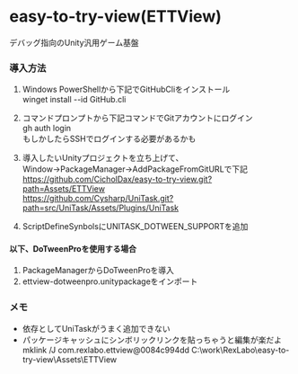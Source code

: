 # easy-to-try-view(ETTView)
デバッグ指向のUnity汎用ゲーム基盤

### 導入方法
1. Windows PowerShellから下記でGitHubCliをインストール  
winget install --id GitHub.cli

2. コマンドプロンプトから下記コマンドでGitアカウントにログイン  
gh auth login  
もしかしたらSSHでログインする必要があるかも

3. 導入したいUnityプロジェクトを立ち上げて、Window→PackageManager→AddPackageFromGitURLで下記  
https://github.com/CicholDax/easy-to-try-view.git?path=Assets/ETTView  
https://github.com/Cysharp/UniTask.git?path=src/UniTask/Assets/Plugins/UniTask  

4. ScriptDefineSynbolsにUNITASK_DOTWEEN_SUPPORTを追加

#### 以下、DoTweenProを使用する場合

1. PackageManagerからDoTweenProを導入
2. ettview-dotweenpro.unitypackageをインポート

### メモ
- 依存としてUniTaskがうまく追加できない
- パッケージキャッシュにシンボリックリンクを貼っちゃうと編集が楽だよ  
mklink /J com.rexlabo.ettview@0084c994dd C:\work\RexLabo\easy-to-try-view\Assets\ETTView
